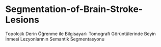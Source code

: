 # Segmentation-of-Brain-Stroke-Lesions
Topolojik Derin Öğrenme ile Bilgisayarlı Tomografi Görüntülerinde Beyin İnmesi Lezyonlarının Semantik Segmentasyonu
